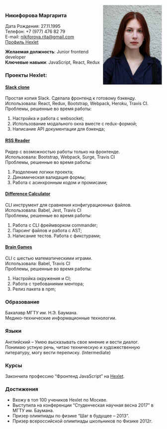 <img src="photo.png" align="right" width="189" height="255" />  

### Никифорова Маргарита

Дата Рождения: 27.11.1995                              
Телефон: +7 (977) 476 82 79                              
E-mail: nikiforova.rita@gmail.com    
[Профиль Hexlet](https://ru.hexlet.io/u/nimfa_margo)                        

**Желаемая должность**: Junior frontend developer   
**Ключевые навыки**: JavaScript, React, Redux    

### Проекты Hexlet:
#### [Slack clone](https://github.com/NimfaMargo/slack-clone-hexlet)
Простая копия Slack. Сделала фронтенд к готовому бэкенду.   
Использовала: React, Redux, Bootstrap, Webpack, Heroku, Travis CI.   
Проблемы, решенные во время работы:
1. Настройка и работа с websocket;
2. Использование модального окна вместе с redux-формой;
3. Написание API документации для бэкенда;

#### [RSS Reader](https://github.com/NimfaMargo/RSS-reader-hexlet)
Ридер с возможностью работы только на фронтенде.   
Использовала: Bootstrap, Webpack, Surge, Travis CI   
Проблемы, решенные во время работы:
1. Разделение логики проекта;
2. Динамическая валидация формы;
3. Работа с асинхронным кодом и промисами;

#### [Difference Calculator](https://github.com/NimfaMargo/gendiff_hexlet)
CLI инструмент для сравнения конфигурационных файлов.  
Использовала: Babel, Jest, Travis CI   
Проблемы, решенные во время работы:
1. Работа с CLI фреймворком commander;  
2. Парсинг файлов и работа с AST;
3. Написание тестов. Работа с фикстурами;

#### [Brain Games](https://github.com/NimfaMargo/brain_games_hexlet)    
CLI c шестью математическими играми.    
Использовала: Babel, Travis CI    
Проблемы, решенные во время работы:
1. Настройка окружения и CI;
2. Работа с требованиями ментора;
3. Релиз пакета в npm;

### Образование
Бакалавр  МГТУ им. Н.Э. Баумана.    
Медико-технические информационные технологии.   

### Языки
Английский – Умею высказывать свое мнение и вести диалог.   
Понимаю устную речь, читаю техническую и художественную литературу, могу вести переписку. (Intermediate)     
### Курсы
Закончила профессию “Фронтенд JavaScript” на [Hexlet](https://ru.hexlet.io/u/nimfa_margo).

### Достижения
- Вхожу в топ 100 учеников Hexlet по Москве.
- Выступила на конференции “Студенческая научная весна 2017” в МГТУ им. Баумана.
- Призер олимпиады по физике “Шаг в будущее – 2013“.
- Призер всероссийской олимпиады школьников по Физике 2012г.   
